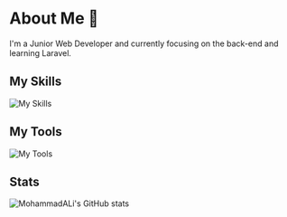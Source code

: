 # About Me 👋
I'm a Junior Web Developer and currently focusing on the back-end and learning Laravel.

## My Skills
![My Skills](https://skillicons.dev/icons?i=html,css,javascript,php,python,bootstrap,sass,,laravel&theme=light&perline=5)

## My Tools
![My Tools](https://skillicons.dev/icons?i=vim,git,linux,vscode,github,wordpress&theme=light&perline=3)

## Stats
![MohammadALi's GitHub stats](https://github-readme-stats.vercel.app/api?username=mohammadali-arjomand&show_icons=true&theme=react)
